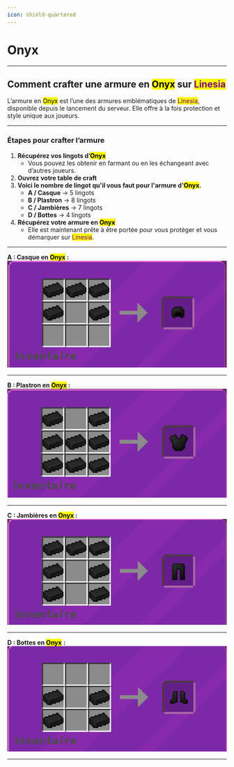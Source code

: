 ```yaml
---
icon: shield-quartered
---
```


# Onyx

***

## Comment crafter une armure en <mark style="color:$danger;">Onyx</mark> sur <mark style="color:purple;">Linesia</mark>

L’armure en <mark style="color:$danger;">Onyx</mark> est l’une des armures emblématiques de <mark style="color:purple;">Linesia</mark>, disponible depuis le lancement du serveur. Elle offre à la fois protection et style unique aux joueurs.

***

### Étapes pour crafter l’armure

1. **Récupérez vos lingots d’**<mark style="color:$danger;">**Onyx**</mark>
   * Vous pouvez les obtenir en farmant ou en les échangeant avec d’autres joueurs.
2. **Ouvrez votre table de craft**
3. **Voici le nombre de lingot qu'il vous faut pour l'armure d'**<mark style="color:$danger;">**Onyx**</mark>**.**
   * **A / Casque** → 5 lingots
   * **B / Plastron** → 8 lingots
   * **C / Jambières** → 7 lingots
   * **D / Bottes** → 4 lingots
4. **Récupérez votre armure en&#x20;**<mark style="color:$danger;">**Onyx**</mark>
   * Elle est maintenant prête à être portée pour vous protéger et vous démarquer sur <mark style="color:purple;">Linesia</mark>.

***

**A : Casque en&#x20;**<mark style="color:$danger;">**Onyx**</mark>**&#x20;:**\
![](<../../.gitbook/assets/image (8).png>)

***

**B : Plastron en&#x20;**<mark style="color:$danger;">**Onyx**</mark>**&#x20;:**\
![](<../../.gitbook/assets/image (10).png>)

***

**C : Jambières en&#x20;**<mark style="color:$danger;">**Onyx**</mark>**&#x20;:**\
![](<../../.gitbook/assets/image (9).png>)

***

**D : Bottes en&#x20;**<mark style="color:$danger;">**Onyx**</mark> **:**\
![](<../../.gitbook/assets/image (11).png>)

***

